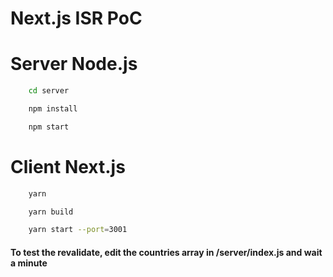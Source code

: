 # Next.js ISR PoC

# Server Node.js

```bash
    cd server

    npm install

    npm start
```


# Client Next.js

```bash
    yarn

    yarn build

    yarn start --port=3001
```

#### To test the revalidate, edit the countries array in /server/index.js and wait a minute